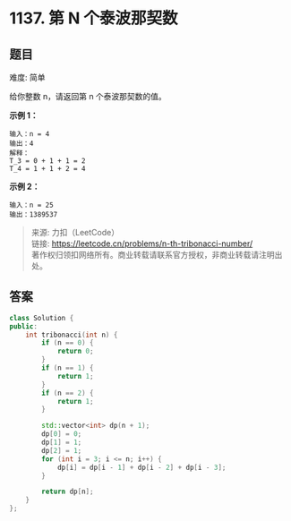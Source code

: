 # 1137. 第 N 个泰波那契数

## 题目

难度: 简单

给你整数 n，请返回第 n 个泰波那契数的值。

**示例 1：**

```
输入：n = 4
输出：4
解释：
T_3 = 0 + 1 + 1 = 2
T_4 = 1 + 1 + 2 = 4

```

**示例 2：**

```
输入：n = 25
输出：1389537

```

> 来源: 力扣（LeetCode）  
> 链接: <https://leetcode.cn/problems/n-th-tribonacci-number/>  
> 著作权归领扣网络所有。商业转载请联系官方授权，非商业转载请注明出处。

## 答案

```c++
class Solution {
public:
    int tribonacci(int n) {
        if (n == 0) {
            return 0;
        }
        if (n == 1) {
            return 1;
        }
        if (n == 2) {
            return 1;
        }

        std::vector<int> dp(n + 1);
        dp[0] = 0;
        dp[1] = 1;
        dp[2] = 1;
        for (int i = 3; i <= n; i++) {
            dp[i] = dp[i - 1] + dp[i - 2] + dp[i - 3];
        }

        return dp[n];
    }
};
```
